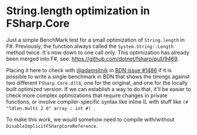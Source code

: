 # String.length optimization in FSharp.Core

Just a simple BenchMark test for a small optimization of `String.length` in F#. Previously, the function always called the `System.String::Length` method twice. It's now down to one call only. This optimization has already been merged into F#, see: https://github.com/dotnet/fsharp/pull/9469.

Placing it here to check with [@adamsitnik](https://github.com/adamsitnik) in [BDN issue #1486](https://github.com/dotnet/BenchmarkDotNet/issues/1486) if it is possible to write a single benchmark in BDN that shows the timings against two different `FSharp.Core.dll`s, one for the original, and one for the locally built optimized version. If we can establish a way to do that, it'll be easier to check more complex optimizations that require changes in private functions, or involve compiler-specific syntax like inline IL with stuff like `(# "ldlen.multi 2 0" array : int #) `.

To make this work, we would somehow need to compile with/without `DisableImplicitFSharpCoreReference`.
